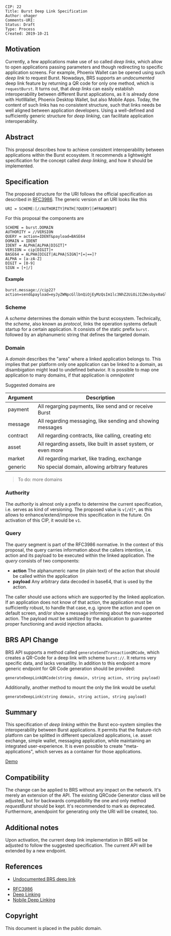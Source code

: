     CIP: 22
    Title: Burst Deep Link Specification
    Author: ohager
    Comments-URI:
    Status: Draft
    Type: Process
    Created: 2019-10-21

## Motivation

Currently, a few applications make use of so called _deep links_, which allow to open applications passing parameters and though redirecting to specific application screens. For example, Phoenix Wallet can be opened using such _deep link_ to request Burst. Nowadays, BRS supports an _undocumented_ deep link feature by returning a QR code for only one method, which is `requestBurst`. It turns out, that  _deep links_ can easily establish interoperability between different Burst applications, as it is already done with HotWallet, Phoenix Desktop Wallet, but also Mobile Apps. Today, the content of such links has no consistent structure, such that links needs be well aligned between application developers. Using a well-defined and sufficiently generic structure for _deep linking_, can facilitate application interoperability. 

## Abstract

This proposal describes how to achieve consistent interoperability between applications within the Burst ecosystem. It recommends a lightweight specification for the concept called _deep linking_, and how it should be implemented.

## Specification

The proposed structure for the URI follows the official specification as described in [RFC3986](https://www.ietf.org/rfc/rfc3986.txt). The generic version of an URI looks like this

```
URI = SCHEME:[//AUTHORITY]PATH[?QUERY][#FRAGMENT]
```

For this proposal the components are

```
SCHEME = burst.DOMAIN
AUTHORITY = //VERSION
QUERY = action=IDENT&payload=BASE64
DOMAIN = IDENT
IDENT = ALPHA[ALPHA|DIGIT]*
VERSION = cip[DIGIT]+
BASE64 = ALPHA[DIGIT|ALPHA|SIGN]*[=|==]?
ALPHA = [a-zA-Z]
DIGIT = [0-9]
SIGN = [+|/]
```

#### Example

```
burst.message://cip22?action=send&payload=eyJyZWNpcGllbnQiOjEyMzQsIm1lc3NhZ2UiOiJIZWxsbyx0aGlzaXNhcHJvcG9zYWxmb3JhY29uc2lzdGVudGRlZXBsaW5rc3BlY2ZvcmJ1cnN0IiwiZmVlTlFUIjoxMDAwMDAwfQ==
```


### Scheme 
A _scheme_ determines the domain within the burst ecosystem. Technically, the _scheme_, also known as _protocol_, links the operation systems default startup for a certain application.
It consists of the static prefix `burst.` followed by an alphanumeric string that defines the targeted domain.

### Domain
A _domain_ describes the "area" where a linked application belongs to. This implies that per platform only one application can be linked to a domain, as disambigation might lead to undefined behavior. It is possible to map one application to many domains, if that application is _omnipotent_

Suggested domains are

| Argument | Description |
|----------|-------------|
| payment  |  All regarging payments, like send and or receive Burst   |
| message  |  All regarding messaging, like sending and showing messages           |
| contract |  All regarding contracts, like calling, creating etc           |
| asset |  All regarding assets, like built in asset system, or even more           |
| market |  All regarding market, like trading, exchange           |
| generic |  No special domain, allowing arbitrary features           |

> To do: more domains


### Authority

The _authority_ is almost only a prefix to determine the current specification, i.e. serves as kind of versioning. The proposed value is `v[/d]*`, as this allows to enhance/extend/improve this specification in the future. On activation of this CIP, it would be `v1`.

### Query

The _query_ segment is part of the RFC3986 normative. In the context of this proposal, the query carries information about the callers intention, i.e. action and its payload to be executed within the linked application. The _query_ consists of two components:

- __action__ The alphanumeric name (in plain text) of the action that should be called within the application
- __payload__ Any arbitrary data decoded in base64, that is used by the action.

The caller should use actions which are supported by the linked application. If an application does not know of that action, the application must be sufficiently robust, to handle that case, e.g. ignore the action and open on default screen, and/or show a message informing about the non-supported action. The payload _must_ be sanitized by the application to guarantee proper functioning and avoid injection attacks. 

## BRS API Change

BRS API supports a method called `generateSendTransactionQRCode`, which creates a QR-Code for a deep link with scheme `burst://`. It returns very specific data, and lacks versatility. In addition to this endpoint a more generic endpoint for QR Code generation should be provided:

`generateDeepLinkQRCode(string domain, string action, string payload)` 

Additionally, another method to mount the only the link would be useful:
 
`generateDeepLink(string domain, string action, string payload)` 

## Summary

This specification of _deep linking_ within the Burst eco-system simplies the interoperability between Burst applications. It permits that the feature-rich platform can be splitted in different specialized applications, i.e. asset exchange, simple wallet, messaging application, while maintaining an integrated user-experience. It is even possible to create "meta-applications", which serves as a container for those applications. 

[Demo](https://github.com/burst-apps-team/CIPs/tree/master/cip-0022/deep-link-demo.gif)

## Compatibility

The change can be applied to BRS without any impact on the network. It's merely an extension of the API. The existing QRCode Generator class will be adjusted, but for backwards compatibility the one and only method _requestBurst_ should be kept. It's recommended to mark as deprecated. Furthermore, anendpoint for generating only the URI will be created, too.

## Additional notes

Upon activation, the current deep link implementation in BRS will be adjusted to follow the suggested specification. The current API will be extended by a new endpoint.

## References

* [Undocumented BRS deep link](https://github.com/burst-apps-team/burstcoin/blob/develop/src/brs/deeplink/DeeplinkQRCodeGenerator.java)
- [RFC3986](https://www.ietf.org/rfc/rfc3986.txt)
- [Deep Linking](https://en.wikipedia.org/wiki/Deep_linking)
- [Nobile Deep Linking](https://en.wikipedia.org/wiki/Mobile_deep_linking)


## Copyright

This document is placed in the public domain.
